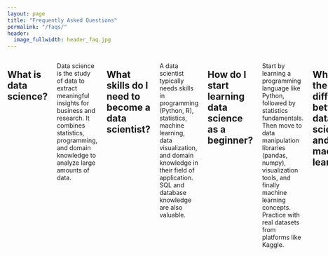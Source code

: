 ```yaml
---
layout: page
title: "Frequently Asked Questions"
permalink: "/faqs/"
header:
  image_fullwidth: header_faq.jpg
---
```


<div class="row">
<div class="medium-8 medium-push-2 columns" markdown="1">

## What is data science?
Data science is the study of data to extract meaningful insights for business and research. It combines statistics, programming, and domain knowledge to analyze large amounts of data.

## What skills do I need to become a data scientist?
A data scientist typically needs skills in programming (Python, R), statistics, machine learning, data visualization, and domain knowledge in their field of application. SQL and database knowledge are also valuable.

## How do I start learning data science as a beginner?
Start by learning a programming language like Python, followed by statistics fundamentals. Then move to data manipulation libraries (pandas, numpy), visualization tools, and finally machine learning concepts. Practice with real datasets from platforms like Kaggle.

## What's the difference between data science and machine learning?
Machine learning is a subset of data science. Data science covers the entire process of acquiring, cleaning, and analyzing data, while machine learning focuses specifically on developing algorithms that allow computers to learn patterns from data.

## What tools do data scientists use?
Common tools include programming languages (Python, R), libraries (pandas, scikit-learn, TensorFlow, PyTorch), notebooks (Jupyter), database query languages (SQL), and visualization tools (Matplotlib, Tableau, Power BI).

## How long does it take to learn data science?
The time varies depending on your background and learning approach. With a strong math or programming background, you might get comfortable with basics in 3-6 months. Becoming proficient typically takes 1-2 years of consistent practice and project work.

## Is a degree required to become a data scientist?
While many data scientists have advanced degrees, it's not strictly required. What's most important is demonstrable skills and project experience. Many employers value portfolios of real projects more than formal education.

</div>
</div>